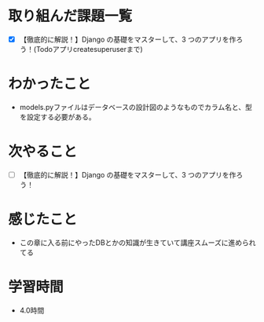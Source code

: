 # 取り組んだ課題一覧

- [x] 【徹底的に解説！】Django の基礎をマスターして、3 つのアプリを作ろう！(Todoアプリcreatesuperuserまで)

# わかったこと

- models.pyファイルはデータベースの設計図のようなものでカラム名と、型を設定する必要がある。

# 次やること

- [ ] 【徹底的に解説！】Django の基礎をマスターして、3 つのアプリを作ろう！

# 感じたこと

- この章に入る前にやったDBとかの知識が生きていて講座スムーズに進められてる

# 学習時間

- 4.0時間
